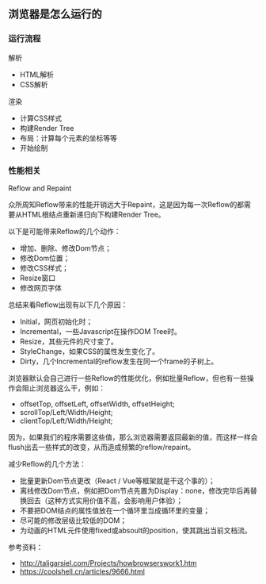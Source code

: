 浏览器是怎么运行的
---

### 运行流程
解析
- HTML解析
- CSS解析

渲染
- 计算CSS样式
- 构建Render Tree
- 布局：计算每个元素的坐标等等
- 开始绘制

### 性能相关
Reflow and Repaint

众所周知Reflow带来的性能开销远大于Repaint，这是因为每一次Reflow的都需要从HTML根结点重新递归向下构建Render Tree。

以下是可能带来Reflow的几个动作：
- 增加、删除、修改Dom节点；
- 修改Dom位置；
- 修改CSS样式；
- Resize窗口
- 修改网页字体

总结来看Reflow出现有以下几个原因：
- Initial，网页初始化时；
- Incremental，一些Javascript在操作DOM Tree时。
- Resize，其些元件的尺寸变了。
- StyleChange，如果CSS的属性发生变化了。
- Dirty，几个Incremental的reflow发生在同一个frame的子树上。

浏览器默认会自己进行一些Reflow的性能优化，例如批量Reflow，但也有一些操作会阻止浏览器这么干，例如：
- offsetTop, offsetLeft, offsetWidth, offsetHeight;
- scrollTop/Left/Width/Height;
- clientTop/Left/Width/Height;

因为，如果我们的程序需要这些值，那么浏览器需要返回最新的值，而这样一样会flush出去一些样式的改变，从而造成频繁的reflow/repaint。

减少Reflow的几个方法：
- 批量更新Dom节点更改（React / Vue等框架就是干这个事的）；
- 离线修改Dom节点，例如把Dom节点先置为Display：none，修改完毕后再替换回去（这种方式实用价值不高，会影响用户体验）；
- 不要把DOM结点的属性值放在一个循环里当成循环里的变量；
- 尽可能的修改层级比较低的DOM；
- 为动画的HTML元件使用fixed或absoult的position，使其跳出当前文档流。



参考资料：
- http://taligarsiel.com/Projects/howbrowserswork1.htm
- https://coolshell.cn/articles/9666.html